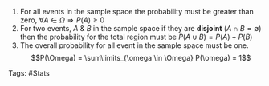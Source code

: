 1. For all events in the sample space the probability must be greater than zero, $\forall A \in \Omega \Rightarrow P(A) \geq 0$ 
2. For two events, $A$ & $B$ in the sample space if they are **disjoint** ($A \cap B = \emptyset$) then the probability for the total region must be $P(A \cup B) = P(A) + P(B)$
3. The overall probability for all event in the sample space must be one. $$P(\Omega) = \sum\limits_{\omega \in \Omega} P(\omega) = 1$$

Tags: #Stats 